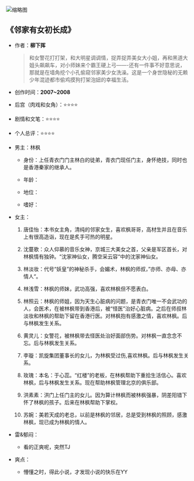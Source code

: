 ![缩略图](https://img.xiashuyun.com/cover/135/135460.jpg)
## 《邻家有女初长成》

- 作者：**柳下挥**
  
    > 和女警花打打架，和大明星调调情，捉弄捉弄美女大小姐，再和黑道大姐头飙飙车，对小师妹来个霸王硬上弓——-还有一件事不好意思说，那就是在墙角挖个小孔偷窥邻家美少女洗澡。这是一个身世隐秘的无赖少年混迹都市偷鸡摸狗打架泡妞的幸福生活。

- 创作时间：**2007~2008**

- 后宫（肉戏和女角）：⭐⭐⭐⭐
- 剧情和文笔：⭐⭐⭐⭐
- 个人总评：⭐⭐⭐⭐

- 男主：林枫

  * 身份：上任青衣门门主林白的徒弟，青衣门现任门主，身怀绝技，同时也是香港秦家的继承人。
  
  * 年龄：
  * 地位：
  * 嗜好：

- 女主：

  1. 唐佳怡：本书女主角，清纯的邻家女生，喜欢枫哥哥，高材生并且在音乐上有很高造诣，现在是炙手可热的明星。

  2. 沈蔓歌：众人仰慕的音乐女神，京城三大美女之首，父亲是军区首长，对林枫情有独钟。“沈家神仙女，腾空采云容“中的沈家神仙女。
  3. 林淡妆：代号“妖皇”的神秘杀手，会媚术，林枫的师叔，”亦师、亦母、亦情人“。
  4. 林浅雪：林枫的师妹，武功高强，喜欢林枫但不愿表白。
  5. 林照云：林枫的师姐，因为天生心脏病的问题，是青衣门唯一不会武功的人，会医术，在被林枫带到香港后，被“怪医”治好心脏病。之后在师叔林淡妆和林枫的帮助下留在香港行医。对林枫抱有感激之情，喜欢林枫。后与林枫发生关系。
  6. 黄灵儿：女警花，被林枫带去怪医处治好面部伤势。对林枫一直念念不忘。后与林枫发生关系。
  7. 李璇：凯旋集团董事长的女儿，为林枫受过伤,喜欢林枫。后与林枫发生关系。
  8. 玫瑰：本名：于心蕊。“红楼”的老板，在林枫帮助下重拾生活信心。喜欢林枫，后与林枫发生关系。现在帮助林枫管理北京的俱乐部。
  9. 洪素素：洪门上任门主的女儿。因为算计林枫而被林枫强暴，阴差阳错下怀了林枫的孩子。后来在林枫帮助下掌权。
  10. 苏婉：美若天成的老总，以前是林枫的邻居，总是受到林枫的照顾，感激林枫，现已成为林枫的情人。

- 雷&郁闷：

  * 看的正爽呢，突然TJ

- 爽点：
  
  * 懵懂之时，得此小说，才发现小说的快乐在YY